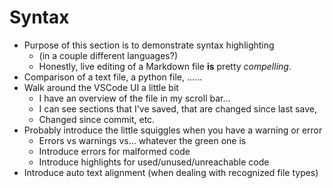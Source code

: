 # Syntax

* Purpose of this section is to demonstrate syntax highlighting
  * (in a couple different languages?)
  * Honestly, live editing of a Markdown file **is** pretty *compelling*.
* Comparison of a text file, a python file, ......
* Walk around the VSCode UI a little bit
  * I have an overview of the file in my scroll bar...
  * I can see sections that I've saved, that are changed since last save,
  * Changed since commit, etc.
* Probably introduce the little squiggles when you have a warning or error
  * Errors vs warnings vs... whatever the green one is
  * Introduce errors for malformed code
  * Introduce highlights for used/unused/unreachable code
* Introduce auto text alignment (when dealing with recognized file types)
